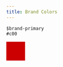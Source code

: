 ```yaml
---
title: Brand Colors
---
```


`$brand-primary`
<br>`#c00`
 <div style="width: 50px; background: #c00; height: 50px" ></div>
